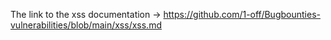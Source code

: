 The link to the xss documentation -> https://github.com/1-off/Bugbounties-vulnerabilities/blob/main/xss/xss.md
